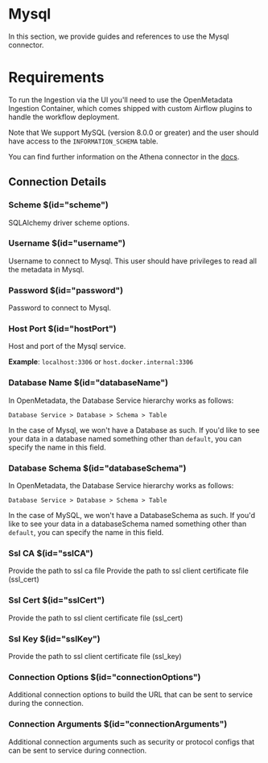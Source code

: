# Mysql

In this section, we provide guides and references to use the Mysql connector.

# Requirements
To run the Ingestion via the UI you'll need to use the OpenMetadata Ingestion Container, which comes shipped with custom Airflow plugins to handle the workflow deployment.

Note that We support MySQL (version 8.0.0 or greater) and the user should have access to the `INFORMATION_SCHEMA` table.

You can find further information on the Athena connector in the [docs](https://docs.open-metadata.org/connectors/database/mysql).

## Connection Details

### Scheme $(id="scheme")

SQLAlchemy driver scheme options.

### Username $(id="username")

Username to connect to Mysql. This user should have privileges to read all the metadata in Mysql.

### Password $(id="password")

Password to connect to Mysql.

### Host Port $(id="hostPort")

Host and port of the Mysql service.

**Example**: `localhost:3306` or `host.docker.internal:3306`

### Database Name $(id="databaseName")

In OpenMetadata, the Database Service hierarchy works as follows:

```
Database Service > Database > Schema > Table
```

In the case of Mysql, we won't have a Database as such. If you'd like to see your data in a database
named something other than `default`, you can specify the name in this field.

### Database Schema $(id="databaseSchema")

In OpenMetadata, the Database Service hierarchy works as follows:

```
Database Service > Database > Schema > Table
```

In the case of MySQL, we won't have a DatabaseSchema as such. If you'd like to see your data in a databaseSchema named something other than `default`, you can specify the name in this field.

### Ssl CA $(id="sslCA")

Provide the path to ssl ca file
Provide the path to ssl client certificate file (ssl_cert)

### Ssl Cert $(id="sslCert")

Provide the path to ssl client certificate file (ssl_cert)

### Ssl Key $(id="sslKey")

Provide the path to ssl client certificate file (ssl_key)

### Connection Options $(id="connectionOptions")

Additional connection options to build the URL that can be sent to service during the connection.
<!-- connectionOptions to be updated -->

### Connection Arguments $(id="connectionArguments")

Additional connection arguments such as security or protocol configs that can be sent to service during connection.
<!-- connectionArguments to be updated -->

